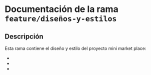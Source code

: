 # Documentación de la rama `feature/diseños-y-estilos`

## Descripción

Esta rama contiene el diseño y estilo del proyecto mini market place:

-
-
-
